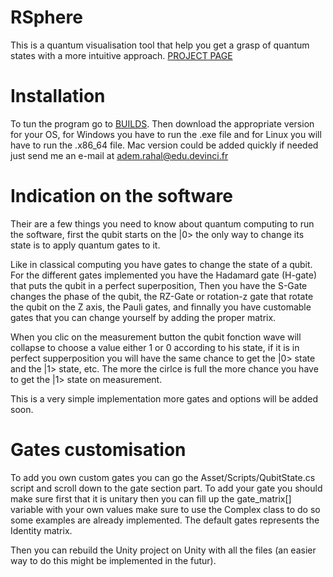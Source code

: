 # RSphere
This is a quantum visualisation tool that help you get a grasp of quantum states with a more intuitive approach. [PROJECT PAGE](https://dvic.devinci.fr/project/RSphere)

# Installation

To tun the program go to [BUILDS](https://drive.google.com/drive/folders/171hFvPjeD_OJeHCSoSJDhymYpGQsjr3h?usp=sharing). 
Then download the appropriate version for your OS, for Windows you have to run the .exe file and for Linux you will have to run the .x86_64 file.
Mac version could be added quickly if needed just send me an e-mail at adem.rahal@edu.devinci.fr

# Indication on the software

Their are a few things you need to know about quantum computing to run the software, first the qubit starts on the |0> the only way to change its state is to apply quantum gates to it. 

Like in classical computing you have gates to change the state of a qubit. For the different gates implemented you have the Hadamard gate (H-gate) that puts the qubit in a perfect superposition, Then you have the S-Gate changes the phase of the qubit, the RZ-Gate or rotation-z gate that rotate the qubit on the Z axis, the Pauli gates, and finnally you have customable gates that you can change yourself by adding the proper matrix.

When you clic on the measurement button the qubit fonction wave will collapse to choose a value either 1 or 0 according to his state, if it is in perfect supperposition you will have the same chance to get the |0> state and the |1> state, etc. The more the cirlce is full the more chance you have to get the |1> state on measurement.

This is a very simple implementation more gates and options will be added soon.

# Gates customisation

To add you own custom gates you can go the Asset/Scripts/QubitState.cs script and scroll down to the gate section part. To add your gate you should make sure first that it is unitary then you can fill up the gate_matrix[] variable with your own values make sure to use the Complex class to do so some examples are already implemented. The default gates represents the Identity matrix.

Then you can rebuild the Unity project on Unity with all the files (an easier way to do this might be implemented in the futur).
